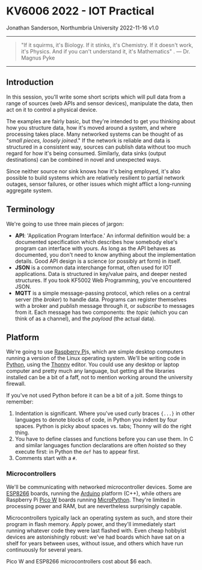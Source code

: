 # KV6006 2022 - IOT Practical

Jonathan Sanderson, Northumbria University
2022-11-16 v1.0

---

> "If it squirms, it's Biology.
> If it stinks, it's Chemistry.
> If it doesn't work, it's Physics.
> And if you can't understand it, it's Mathematics" .
> — Dr. Magnus Pyke

---

## Introduction

In this session, you'll write some short scripts which will pull data from a range of sources (web APIs and sensor devices), manipulate the data, then act on it to control a physical device.

The examples are fairly basic, but they're intended to get you thinking about how you structure data, how it's moved around a system, and where processing takes place. Many networked systems can be thought of as "*small pieces, loosely joined*." If the network is reliable and data is structured in a consistent way, sources can publish data without too much regard for how it's being consumed. Similarly, data sinks (output destinations) can be combined in novel and unexpected ways.

Since neither source nor sink knows how it's being employed, it's also possible to build systems which are relatively resilient to partial network outages, sensor failures, or other issues which might afflict a long-running aggregate system.

## Terminology

We're going to use three main pieces of jargon:

* **API**: 'Application Program Interface.' An informal definition would be: a documented specification which describes how somebody else's program can interface with yours. As long as the API behaves as documented, you don't need to know anything about the implementation details. Good API design is a science (or possibly art form) in itself.
* **JSON** is a common data interchange format, often used for IOT applications. Data is structured in key/value pairs, and deeper nested structures. If you took KF5002 Web Programming, you've encountered JSON.
* **MQTT** is a simple message-passing protocol, which relies on a central server (the *broker*) to handle data. Programs can register themselves with a broker and *publish* message through it, or *subscribe* to messages from it. Each message has two components: the *topic* (which you can think of as a channel), and the *payload* (the actual data).

## Platform

We're going to use [Raspberry Pi](https://www.raspberrypi.com)s, which are simple desktop computers running a version of the Linux operating system. We'll be writing code in [Python](https://www.python.org), using the [Thonny](https://thonny.org) editor. You could use any desktop or laptop computer and pretty much any language, but getting all the libraries installed can be a bit of a faff, not to mention working around the university firewall.

If you've not used Python before it can be a bit of a jolt. Some things to remember:

1. Indentation is significant. Where you've used curly braces `{...}` in other languages to denote blocks of code, in Python you indent by four spaces. Python is picky about spaces vs. tabs; Thonny will do the right thing.
2. You have to define classes and functions before you can use them. In C and similar languages function declarations are often *hoisted* so they execute first: in Python the `def` has to appear first.
3. Comments start with a `#`.

### Microcontrollers

We'll be communicating with networked microcontroller devices. Some are [ESP8266](https://www.espressif.com/en/products/socs/esp8266) boards, running the [Arduino](https://www.arduino.cc) platform (C++), while others are Raspberry Pi [Pico W](https://www.raspberrypi.com/products/raspberry-pi-pico/) boards running [MicroPython](https://micropython.org). They're limited in processing power and RAM, but are nevertheless surprisingly capable.

Microcontrollers typically lack an operating system as such, and store their program in flash memory. Apply power, and they'll immediately start running whatever code they were last flashed with. Even cheap hobbyist devices are astonishingly robust: we've had boards which have sat on a shelf for years between uses, without issue, and others which have run continuously for several years.

Pico W and ESP8266 microcontrollers cost about $6 each.
